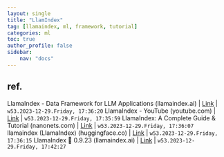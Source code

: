 ```yaml
---
layout: single
title: "LlamIndex"
tag: [llamaindex, ml, framework, tutorial]
categories: ml
toc: true
author_profile: false
sidebar:
    nav: "docs"
---
```


## ref.

LlamaIndex - Data Framework for LLM Applications (llamaindex.ai) | [Link](https://www.llamaindex.ai/) | `w53.2023-12-29.Friday, 17:36:20`
LlamaIndex - YouTube (youtube.com) | [Link](https://www.youtube.com/@LlamaIndex) | `w53.2023-12-29.Friday, 17:35:59`
LlamaIndex: A Complete Guide & Tutorial (nanonets.com) | [Link](https://nanonets.com/blog/llamaindex/) | `w53.2023-12-29.Friday, 17:36:07`
llamaindex (LlamaIndex) (huggingface.co) | [Link](https://huggingface.co/llamaindex) | `w53.2023-12-29.Friday, 17:36:15`
LlamaIndex 🦙 0.9.23 (llamaindex.ai) | [Link](https://docs.llamaindex.ai/en/stable/) | `w53.2023-12-29.Friday, 17:42:27`
